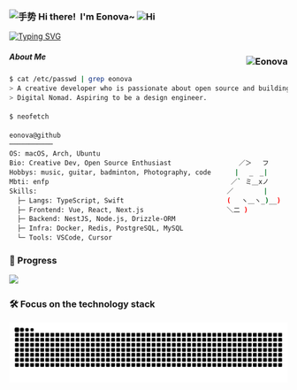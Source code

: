 <h3>
  <img src="https://media.giphy.com/media/hvRJCLFzcasrR4ia7z/giphy.gif" width="25" alt="手势">
  Hi there!&nbsp;&nbsp;I'm Eonova~ 
  <img src="https://emojis.slackmojis.com/emojis/images/1588866973/8934/hellokittydance.gif?1588866973" alt="Hi" width="30" />
  <a href="https://github.com/eonova">
    <div align="right">
      <img align="right" src="https://count.getloli.com/get/@:eonova?theme=rule30" alt="Eonova"  style="margin-top: 60px;"/>
    </div>
  </a>
</h3>

[![Typing SVG](https://readme-typing-svg.demolab.com?font=Itim&size=25&pause=1000&center=假&vCenter=真&repeat=真&width=435&lines=A+front-end+developer+in+Guangdong)](https://git.io/typing-svg)
<!-- ======================================= -->
<!-- https://readme-typing-svg.demolab.com/demo/ -->
##### About Me

```bash
$ cat /etc/passwd | grep eonova
> A creative developer who is passionate about open source and building beautiful things.
> Digital Nomad. Aspiring to be a design engineer.

$ neofetch

eonova@github
───────────
OS: macOS, Arch, Ubuntu 
Bio: Creative Dev, Open Source Enthusiast                 ／＞　 フ
Hobbys: music, guitar, badminton, Photography, code      | 　_　_|
Mbti: enfp                                              ／` ミ＿xノ
Skills:                                                ／　　　　 |
  ├─ Langs: TypeScript, Swift                          (　 ヽ＿ヽ_)__)
  ├─ Frontend: Vue, React, Next.js                     ＼二 )
  ├─ Backend: NestJS, Node.js, Drizzle-ORM
  ├─ Infra: Docker, Redis, PostgreSQL, MySQL
  └─ Tools: VSCode, Cursor
```


<!--
##### GitHub status
  

<div>
  <a href="https://github.com/eonova">
    <img src="https://github-immortality.vercel.app/api?username=eonova">
  </a>
  <a href="https://github.com/eonova">
    <img height="30%" width="24%" src="https://cdn.jsdelivr.net/gh/eonova/picx-images-hosting@master/61767c6d02bcf1635155053893.32i760kgni.webp">
  </a>
</div>
 -->
<!--
![Top Langs](https://github-readme-stats.vercel.app/api/top-langs/?username=eonova&langs_count=3&line_height=35)
![LeoStar's GitHub stats](https://github-readme-stats.vercel.app/api?username=eonova&show_icons=true&theme=cobalt&hide=issues&line_height=32&card_width=400px)
![](https://github-readme-stats.vercel.app/api/top-langs/?username=eonova&layout=compact&show_icons=truee&include_all_commits=true&theme=onedark&line_height=35&card_width=360)
![](https://github-readme-stats.vercel.app/api/top-langs/?username=eonova&layout=compact&show_icons=truee&include_all_commits=true&theme=onedark&card_width=360)
![](https://github-readme-activity-graph.cyclic.app/graph?username=tinygeeker&theme=github)
![](https://github-readme-stats.vercel.app/api?username=tinygeeker&show_icons=truee&include_all_commits=true&theme=onedark&hide=prs) 
![](https://github-readme-stats.vercel.app/api/top-langs/?username=tinygeeker&layout=compact&show_icons=truee&include_all_commits=true&theme=onedark&card_width=230)
-->
<!-- ======================================= -->


### 🎯 Progress

![](./machine.gif)

### 🛠 Focus on the technology stack

<!--
<div align="center">
  <code><img height="40" src="https://api.iconify.design/vscode-icons:file-type-html.svg" alt="html"></code>&nbsp;
  <code><img height="40" src="https://api.iconify.design/vscode-icons:file-type-css.svg" alt="css"></code>&nbsp;
  <code><img height="40" src="https://api.iconify.design/skill-icons:javascript.svg" alt="js"></code>&nbsp;
  <code><img height="40" src="https://api.iconify.design/skill-icons:typescript.svg"></code>&nbsp;
  <code><img height="40" src="https://api.iconify.design/skill-icons:nodejs-dark.svg"></code>&nbsp;
  <code><img height="40" src="https://api.iconify.design/devicon:vuejs.svg" alt="vue"></code>&nbsp;
  <code><img height="40" src="https://api.iconify.design/devicon:react.svg" alt="react"></code>&nbsp;
  <code><img height="40" src="https://api.iconify.design/logos:svelte-icon.svg" alt="svelte"></code>&nbsp;
  <code><img height="40" src="https://api.iconify.design/logos:nextjs-icon.svg" alt="nextjs"></code>&nbsp;
  <code><img height="40" src="https://api.iconify.design/devicon:astro.svg" alt="astro"></code>&nbsp;
  <code><img height="40" src="https://api.iconify.design/skill-icons:nuxtjs-dark.svg"></code>&nbsp;
  <code><img height="40" src="https://api.iconify.design/skill-icons:nestjs-dark.svg"></code>&nbsp;
  <code><img height="40" src="https://api.iconify.design/devicon:qwik.svg" alt="qwik"></code>&nbsp;
  <code><img height="40" src="https://api.iconify.design/skill-icons:rust.svg" alt="rust"></code>&nbsp;
  <code><img height="40" src="https://api.iconify.design/devicon:python.svg" alt="python"></code>&nbsp;
</div>


<div style="margin: 2px;"/>

<div align="center">
<code><img height="40" src="https://api.iconify.design/devicon:git.svg"></code>&nbsp;
<code><img height="40" src="https://api.iconify.design/devicon:vscode.svg"></code>&nbsp;
<code><img height="40" src="https://api.iconify.design/skill-icons:vite-dark.svg"></code>&nbsp;
<code><img height="40" src="https://api.iconify.design/devicon:webpack.svg" alt="webpack"></code>&nbsp;
<code><img height="40" src="https://api.iconify.design/skill-icons:github-dark.svg"></code>&nbsp;
<code><img height="40" src="https://api.iconify.design/devicon:githubactions.svg" alt="github action"></code>&nbsp;
<code><img height="40" src="https://api.iconify.design/devicon:netlify.svg" alt="netlify"></code>&nbsp;
<code><img height="40" src="https://api.iconify.design/logos:node-sass.svg" alt="sass"></code>&nbsp;
<code><img height="40" src="https://api.iconify.design/vscode-icons:file-type-unocss.svg"></code>&nbsp;
<code><img height="40" src="https://api.iconify.design/logos:vueuse.svg"></code>&nbsp;
<code><img height="40" src="https://api.iconify.design/devicon:vitest.svg"></code>&nbsp;
<code><img height="40" src="https://api.iconify.design/devicon:cypressio.svg"></code>&nbsp;
<code><img height="40" src="https://api.iconify.design/devicon:nginx.svg"></code>&nbsp;
<code><img height="40" src="https://api.iconify.design/skill-icons:prisma.svg"></code>&nbsp;
<code><img height="40" src="https://api.iconify.design/skill-icons:docker.svg"></code>&nbsp;

</div>
-->
<img src="https://raw.githubusercontent.com/eonova/eonova/output/snake.svg" alt="Snake animation" />

<!-- markdownlint-restore -->
<!-- prettier-ignore-end -->
